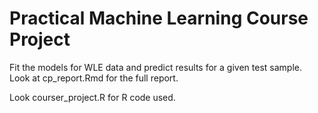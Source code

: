 # Practical Machine Learning Course Project

Fit the models for WLE data and predict results for a given test sample. Look at cp_report.Rmd for the full report.


Look courser_project.R for R code used.


